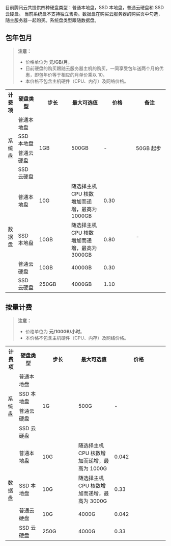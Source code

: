 目前腾讯云共提供四种硬盘类型：普通本地盘，SSD 本地盘，普通云硬盘和 SSD 云硬盘。
当前系统盘不支持独立售卖。数据盘在购买云服务器的购买页中勾选，随主服务器一起购买。系统盘类型跟随数据盘。

## 包年包月
>**注意：**
>- 价格单位为 **元/GB/月**。
>- 目前硬盘的购买跟随云服务器主机的购买，一同享受包年送两个月的优惠，即包年价等于相应的月单价乘以 10。
>- 本价格不包含主机硬件（CPU、内存）及网络价格。

<table class="diskMonth">
 <tbody>
			<tr>
            <th style="width: 5%;">计费项</th>
            <th style="width: 13%;">硬盘类型</th>			
            <th style="width: 20%;">步长</th>
			<th style="width: 20%;">最大可选值</th>			
            <th style="width: 20%;">价格</th>
			<th style="width: 20%;">备注</th>
        	</tr>
        	<tr>
            <td rowspan="4">系统盘</td>
            <td>普通本地盘</td>
			<td rowspan="4">1GB</td>
            <td rowspan="4">500GB</td>
			<td rowspan="4">-</td>
			<td rowspan="4">50GB 起步</td>
        	</tr>
        	<tr>
            <td>SSD 本地盘</td>
        	</tr>
        	<tr>
            <td>普通云硬盘</td>
        	</tr>
        	<tr>
            <td>SSD 云硬盘</td>
        	</tr>
			<tr>
            <td rowspan="4">数据盘</td>
            <td>普通本地盘</td>
            <td>10G</td>
			<td>随选择主机 CPU 核数增加而递增，最高为 1000GB</td>
            <td>0.30</td>            
			<td rowspan="4">-</td>
            </tr>
			<tr>
            <td >SSD 本地盘</td>
            <td>10GB</td>
            <td>随选择主机 CPU 核数增加而递增，最高为 3000GB</td>
			<td>0.80</td>
        	</tr>
        	<tr>
            <td>普通云硬盘</td>
            <td>10GB</td>
            <td>4000GB</td>
            <td>0.30</td>
        	</tr>
        	<tr>
            <td>SSD 云硬盘</td>
            <td>250GB</td>
            <td>4000GB</td>
            <td>1.10</td>
        	</tr>
    </tbody></table>

## 按量计费
>**注意：**
>- 价格单位为 **元/100GB/小时**。
>- 本价格不包含主机硬件（CPU、内存）及网络价格。

<table class="diskHour">
        <tbody>
				 <tr>
            <th style="width: 5%;">计费项</th>
            <th style="width: 13%;">硬盘类型</th>			
            <th style="width: 20%;">步长</th>
			<th style="width: 20%;">最大可选值</th>			
            <th style="width: 30%;">价格</th>
        		 </tr>
        		 <tr>
            <td rowspan="4">系统盘</td>
            <td>普通本地盘</td>
            <td rowspan="4">1G</td>
            <td rowspan="4">500G</td>
			<td rowspan="4">-</td>
        		</tr>
        		<tr>
            <td>SSD 本地盘</td>
        		</tr>
        		<tr>
            <td>普通云硬盘</td>
        		</tr>
        		<tr>
            <td>SSD 云硬盘</td>
        		</tr>
				<tr>
            <td rowspan="4">数据盘</td>
            <td>普通本地盘</td>
            <td>10G</td>
			<td>随选择主机 CPU 核数增加而递增，最高为 1000G</td>
            <td>0.042</td>
        		</tr>
				<tr>
            <td >SSD 本地盘</td>
            <td>10G</td>
            <td>随选择主机 CPU 核数增加而递增，最高为 3000G</td>
			<td>0.33</td>
        		</tr>
        		<tr>
            <td>普通云硬盘</td>
            <td>10G</td>
            <td>4000G</td>			
            <td>0.042</td>
        		</tr>
        		<tr>
            <td>SSD 云硬盘</td>
            <td>250G</td>
            <td>4000G</td>
            <td>0.33</td>
       			</tr>
	</tbody></table>